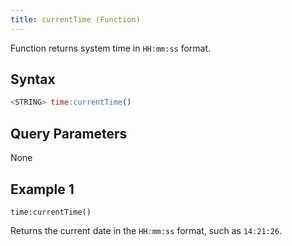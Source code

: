 ```yaml
---
title: currentTime (Function)
---
```


Function returns system time in `HH:mm:ss` format.

## Syntax

```sql
<STRING> time:currentTime()
```

## Query Parameters

None

## Example 1

    time:currentTime()

Returns the current date in the `HH:mm:ss` format, such as `14:21:26`.
